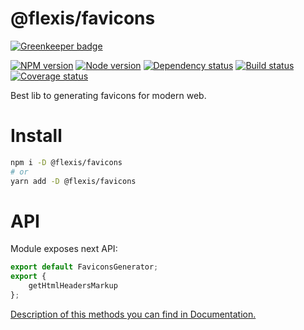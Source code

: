 # @flexis/favicons

[![Greenkeeper badge](https://badges.greenkeeper.io/TrigenSoftware/flexis-favicons.svg)](https://greenkeeper.io/)

[![NPM version][npm]][npm-url]
[![Node version][node]][node-url]
[![Dependency status][deps]][deps-url]
[![Build status][build]][build-url]
[![Coverage status][coverage]][coverage-url]

[npm]: https://img.shields.io/npm/v/%40flexis/favicons.svg
[npm-url]: https://www.npmjs.com/package/@flexis/favicons

[node]: https://img.shields.io/node/v/%40flexis/favicons.svg
[node-url]: https://nodejs.org

[deps]: https://img.shields.io/david/TrigenSoftware/flexis-favicons.svg
[deps-url]: https://david-dm.org/TrigenSoftware/flexis-favicons

[build]: http://img.shields.io/travis/TrigenSoftware/flexis-favicons.svg
[build-url]: https://travis-ci.org/TrigenSoftware/flexis-favicons

[coverage]: https://img.shields.io/coveralls/TrigenSoftware/flexis-favicons.svg
[coverage-url]: https://coveralls.io/r/TrigenSoftware/flexis-favicons

Best lib to generating favicons for modern web.

# Install

```bash
npm i -D @flexis/favicons
# or
yarn add -D @flexis/favicons
```

# API

Module exposes next API:

```js
export default FaviconsGenerator;
export {
    getHtmlHeadersMarkup
};
```

[Description of this methods you can find in Documentation.](https://trigensoftware.github.io/flexis-favicons/index.html)
